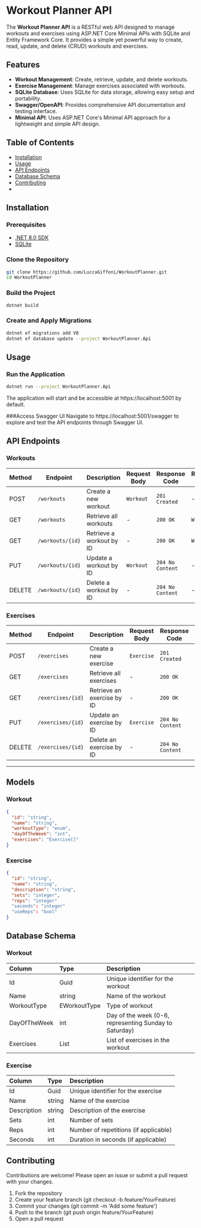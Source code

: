 # Workout Planner API
The **Workout Planner API** is a RESTful web API designed to manage workouts and exercises using ASP.NET Core Minimal APIs with SQLite and Entity Framework Core. It provides a simple yet powerful way to create, read, update, and delete (CRUD) workouts and exercises.

## Features

- **Workout Management**: Create, retrieve, update, and delete workouts.
- **Exercise Management**: Manage exercises associated with workouts.
- **SQLite Database**: Uses SQLite for data storage, allowing easy setup and portability.
- **Swagger/OpenAPI**: Provides comprehensive API documentation and testing interface.
- **Minimal API**: Uses ASP.NET Core's Minimal API approach for a lightweight and simple API design.

## Table of Contents

- [Installation](#installation)
- [Usage](#usage)
- [API Endpoints](#api-endpoints)
- [Database Schema](#database-schema)
- [Contributing](#contributing)
- 
## Installation
### Prerequisites

- [.NET 8.0 SDK](https://dotnet.microsoft.com/download/dotnet/8.0)
- [SQLite](https://www.sqlite.org/download.html)

### Clone the Repository
```bash
git clone https://github.com/LuccaGiffoni/WorkoutPlanner.git
cd WorkoutPlanner
```

### Build the Project
```bash
dotnet build
```

### Create and Apply Migrations
```bash
dotnet ef migrations add V0
dotnet ef database update --project WorkoutPlanner.Api
```

## Usage
### Run the Application
```bash
dotnet run --project WorkoutPlanner.Api
```
The application will start and be accessible at https://localhost:5001 by default.

###Access Swagger UI
Navigate to https://localhost:5001/swagger to explore and test the API endpoints through Swagger UI.

## API Endpoints

### Workouts

| Method | Endpoint           | Description             | Request Body | Response Code | Response Body |
|--------|---------------------|-------------------------|--------------|---------------|---------------|
| POST   | `/workouts`         | Create a new workout    | `Workout`    | `201 Created` | -             |
| GET    | `/workouts`         | Retrieve all workouts   | -            | `200 OK`      | `Workout[]`   |
| GET    | `/workouts/{id}`    | Retrieve a workout by ID| -            | `200 OK`      | `Workout`     |
| PUT    | `/workouts/{id}`    | Update a workout by ID  | `Workout`    | `204 No Content` | -           |
| DELETE | `/workouts/{id}`    | Delete a workout by ID  | -            | `204 No Content` | -           |

### Exercises

| Method | Endpoint           | Description              | Request Body | Response Code | Response Body |
|--------|---------------------|--------------------------|--------------|---------------|---------------|
| POST   | `/exercises`        | Create a new exercise    | `Exercise`   | `201 Created` | -             |
| GET    | `/exercises`        | Retrieve all exercises   | -            | `200 OK`      | `Exercise[]`  |
| GET    | `/exercises/{id}`   | Retrieve an exercise by ID| -           | `200 OK`      | `Exercise`    |
| PUT    | `/exercises/{id}`   | Update an exercise by ID | `Exercise`   | `204 No Content` | -           |
| DELETE | `/exercises/{id}`   | Delete an exercise by ID | -            | `204 No Content` | -           |

---

## Models
### Workout
```json
{
  "id": "string",
  "name": "string",
  "workoutType": "enum",
  "dayOfTheWeek": "int",
  "exercises": "Exercise[]"
}
```

### Exercise
```json
{
  "id": "string",
  "name": "string",
  "description": "string",
  "sets": "integer",
  "reps": "integer"
  "seconds": "integer"
  "useReps": "bool"
}
```


## Database Schema
### Workout
| **Column** | **Type** | **Description** |
| :----- | :--- | :---------- |
| Id |	Guid |	Unique identifier for the workout |
| Name | string |	Name of the workout |
| WorkoutType |	EWorkoutType |	Type of workout |
| DayOfTheWeek |	int |	Day of the week (0-6, representing Sunday to Saturday) |
| Exercises |	List<Exercise> |	List of exercises in the workout |

### Exercise
| **Column** | **Type** | **Description** |
| :----- | :--- | :---------- |
| Id | Guid |	Unique identifier for the exercise |
| Name | string | Name of the exercise |
| Description |	string |	Description of the exercise |
| Sets | int |	Number of sets |
| Reps |	int |	Number of repetitions (if applicable) |
| Seconds |	int |	Duration in seconds (if applicable) |

## Contributing
Contributions are welcome! Please open an issue or submit a pull request with your changes.

1. Fork the repository
2. Create your feature branch (git checkout -b feature/YourFeature)
3. Commit your changes (git commit -m 'Add some feature')
4. Push to the branch (git push origin feature/YourFeature)
5. Open a pull request
